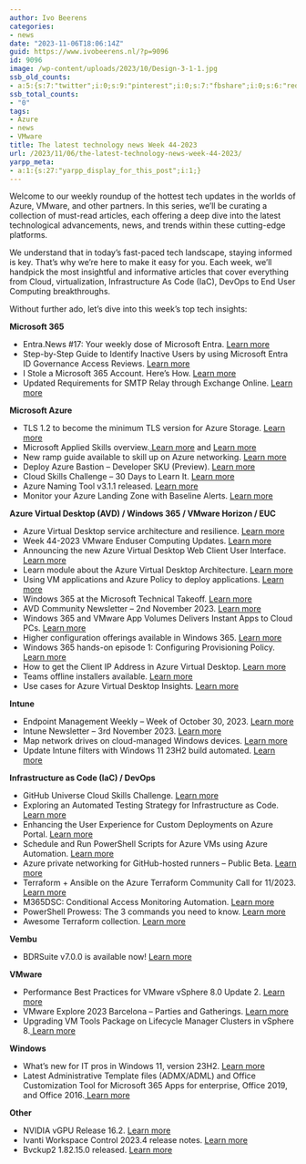 ```yaml
---
author: Ivo Beerens
categories:
- news
date: "2023-11-06T18:06:14Z"
guid: https://www.ivobeerens.nl/?p=9096
id: 9096
image: /wp-content/uploads/2023/10/Design-3-1-1.jpg
ssb_old_counts:
- a:5:{s:7:"twitter";i:0;s:9:"pinterest";i:0;s:7:"fbshare";i:0;s:6:"reddit";i:0;s:6:"tumblr";N;}
ssb_total_counts:
- "0"
tags:
- Azure
- news
- VMware
title: The latest technology news Week 44-2023
url: /2023/11/06/the-latest-technology-news-week-44-2023/
yarpp_meta:
- a:1:{s:27:"yarpp_display_for_this_post";i:1;}
---
```


Welcome to our weekly roundup of the hottest tech updates in the worlds of Azure, VMware, and other partners. In this series, we’ll be curating a collection of must-read articles, each offering a deep dive into the latest technological advancements, news, and trends within these cutting-edge platforms.

We understand that in today’s fast-paced tech landscape, staying informed is key. That’s why we’re here to make it easy for you. Each week, we’ll handpick the most insightful and informative articles that cover everything from Cloud, virtualization, Infrastructure As Code (IaC), DevOps to End User Computing breakthroughs.

Without further ado, let’s dive into this week’s top tech insights:

**Microsoft 365**

- Entra.News #17: Your weekly dose of Microsoft Entra. [Learn more](https://entra.news/p/entranews-17-your-weekly-dose-of?r=84mwt&utm_campaign=post&utm_medium=web)
- Step-by-Step Guide to Identify Inactive Users by using Microsoft Entra ID Governance Access Reviews. [Learn more](https://techcommunity.microsoft.com/t5/microsoft-entra-azure-ad-blog/step-by-step-guide-to-identify-inactive-users-by-using-microsoft/ba-p/3944705)
- I Stole a Microsoft 365 Account. Here’s How. [Learn more](https://youtu.be/sZ22YulJwao?si=Qmtkwct2OeSzOj-J)
- Updated Requirements for SMTP Relay through Exchange Online. [Learn more](https://techcommunity.microsoft.com/t5/exchange-team-blog/updated-requirements-for-smtp-relay-through-exchange-online/bc-p/3971338?WT.mc_id=M365-MVP-5000284)

**Microsoft Azure**

- TLS 1.2 to become the minimum TLS version for Azure Storage. [Learn more](https://azure.microsoft.com/en-us/updates/tls-12-to-become-the-minimum-tls-version-for-azure-storage/)
- Microsoft Applied Skills overview.[ Learn more](https://query.prod.cms.rt.microsoft.com/cms/api/am/binary/RW1bY3w) and [Learn more](https://learn.microsoft.com/nl-nl/credentials/browse/?credential_types=applied%20skills)
- New ramp guide available to skill up on Azure networking. [Learn more](https://techcommunity.microsoft.com/t5/azure-infrastructure-blog/new-ramp-guide-available-to-skill-up-on-azure-networking/ba-p/3695471?wt.mc_id=AZ-MVP-5000436)
- Deploy Azure Bastion – Developer SKU (Preview). [Learn more](https://learn.microsoft.com/en-gb/azure/bastion/quickstart-developer-sku)
- Cloud Skills Challenge – 30 Days to Learn It. [Learn more](https://developer.microsoft.com/en-US/offers/30-days-to-learn-it#segment-2)
- Azure Naming Tool v3.1.1 released. [Learn more](https://github.com/mspnp/AzureNamingTool)
- Monitor your Azure Landing Zone with Baseline Alerts. [Learn more](https://luke.geek.nz/azure/Monitor-Azure-LandingZones-with-AMBA/)

**Azure Virtual Desktop (AVD) / Windows 365 / VMware Horizon / EUC**

- Azure Virtual Desktop service architecture and resilience. [Learn more](https://learn.microsoft.com/en-us/azure/virtual-desktop/service-architecture-resilience)
- Week 44-2023 VMware Enduser Computing Updates. [Learn more](https://juliuslienemann.wordpress.com/2023/11/03/week-44-2023-vmware-enduser-computing-updates/)
- Announcing the new Azure Virtual Desktop Web Client User Interface. [Learn more](https://techcommunity.microsoft.com/t5/azure-virtual-desktop-blog/announcing-the-new-azure-virtual-desktop-web-client-user/ba-p/3970199?WT.mc_id=AZ-MVP-5004796)
- Learn module about the Azure Virtual Desktop Architecture. [Learn more](https://learn.microsoft.com/en-us/training/modules/azure-virtual-desktop-architecture/)
- Using VM applications and Azure Policy to deploy applications. [Learn more](https://www.georgeollis.com/using-vm-applications-and-azure-policy/)
- Windows 365 at the Microsoft Technical Takeoff. [Learn more](https://techcommunity.microsoft.com/t5/windows-365/windows-365-at-the-microsoft-technical-takeoff/m-p/3657269)
- AVD Community Newsletter – 2nd November 2023. [Learn more](https://avdcommunity.com/avd-community-newsletter-2nd-november-2023/)
- Windows 365 and VMware App Volumes Delivers Instant Apps to Cloud PCs. [Learn more](https://mobile-jon.com/2023/10/23/windows-365-and-vmware-app-volumes-delivers-instant-apps-to-cloud-pcs/)
- Higher configuration offerings available in Windows 365. [Learn more](https://techcommunity.microsoft.com/t5/windows-it-pro-blog/higher-configuration-offerings-available-in-windows-365/ba-p/3968118)
- Windows 365 hands-on episode 1: Configuring Provisioning Policy. [Learn more](https://youtu.be/u7cIFJJnZfk?si=rT-fVYr3ho2lAa4r)
- How to get the Client IP Address in Azure Virtual Desktop. [Learn more](https://blog.itprocloud.de/Azure-Virtual-Desktop-Client-IP/)
- Teams offline installers available. [Learn more](https://learn.microsoft.com/en-us/microsoftteams/new-teams-bulk-install-client#option-1b-download-and-install-new-teams-using-an-offline-installer)
- Use cases for Azure Virtual Desktop Insights. [Learn more](https://learn.microsoft.com/en-us/azure/virtual-desktop/insights-use-cases)

**Intune**

- Endpoint Management Weekly – Week of October 30, 2023. [Learn more](https://www.danielengberg.com/newsletter-week-of-october-30th-2023/)
- Intune Newsletter – 3rd November 2023. [Learn more](https://andrewstaylor.com/2023/11/03/intune-newsletter-3rd-november-2023/)
- Map network drives on cloud-managed Windows devices. [Learn more](https://www.inthecloud247.com/map-network-drives-on-cloud-managed-windows-devices/)
- Update Intune filters with Windows 11 23H2 build automated. [Learn more](https://rozemuller.com/update-intune-filters-with-windows11-23h2-build-automated/)

**Infrastructure as Code (IaC) / DevOps**

- GitHub Universe Cloud Skills Challenge. [Learn more](https://learn.microsoft.com/nl-nl/training/challenges?id=ef5f9f41-0818-4895-9217-79d19827a322&ocid=GitHubUniv_CSC_event_nge)
- Exploring an Automated Testing Strategy for Infrastructure as Code. [Learn more](https://techcommunity.microsoft.com/t5/azure-high-performance-computing/exploring-an-automated-testing-strategy-for-infrastructure-as/ba-p/3971715?WT.mc_id=DT-MVP-5001664)
- Enhancing the User Experience for Custom Deployments on Azure Portal. [Learn more](https://blog.nimbus-musings.com/posts/azure-custom-deployment/)
- Schedule and Run PowerShell Scripts for Azure VMs using Azure Automation. [Learn more](https://www.thomasmaurer.ch/2022/08/schedule-and-run-powershell-scripts-for-azure-vms-using-azure-automation/)
- Azure private networking for GitHub-hosted runners – Public Beta. [Learn more](https://github.blog/changelog/2023-11-01-github-hosted-runners-private-networking-with-azure-virtual-networks-public-beta/)
- Terraform + Ansible on the Azure Terraform Community Call for 11/2023.[ Learn more](https://www.youtube.com/watch?v=cCVJe5auV1M)
- M365DSC: Conditional Access Monitoring Automation. [Learn more](https://www.french365connection.co.uk/post/m365dsc-automate-conditional-access-drift-monitoring)
- PowerShell Prowess: The 3 commands you need to know. [Learn more](https://www.devjev.nl/posts/2023/powershell-prowess-the-3-commands-you-need-to-know/)
- Awesome Terraform collection. [Learn more](https://github.com/shuaibiyy/awesome-terraform)

**Vembu**

- BDRSuite v7.0.0 is available now! [Learn more](https://www.bdrsuite.com/vembu-bdr-suite-release-notes/)

**VMware**

- Performance Best Practices for VMware vSphere 8.0 Update 2. [Learn more](https://www.vmware.com/techpapers/2023/vsphere-esxi-vcenter-server-80U2-performance-best-practices.html)
- VMware Explore 2023 Barcelona – Parties and Gatherings. [Learn more](https://www.vbrain.info/2023/10/05/vmware-explore-2023-barcelona-parties-and-gatherings/)
- Upgrading VM Tools Package on Lifecycle Manager Clusters in vSphere 8.[ Learn more](https://khizeran.com/2023/10/27/upgrading-vm-tools-package-on-lifecycle-manager-clusters-in-vsphere-8/)

**Windows**

- What’s new for IT pros in Windows 11, version 23H2. [Learn more](https://techcommunity.microsoft.com/t5/windows-it-pro-blog/what-s-new-for-it-pros-in-windows-11-version-23h2/ba-p/3967814)
- Latest Administrative Template files (ADMX/ADML) and Office Customization Tool for Microsoft 365 Apps for enterprise, Office 2019, and Office 2016.[ Learn more](https://www.microsoft.com/en-us/download/details.aspx?id=49030)

**Other**

- NVIDIA vGPU Release 16.2. [Learn more](https://docs.nvidia.com/grid/16.0/whats-new-vgpu/index.html)
- Ivanti Workspace Control 2023.4 release notes. [Learn more](https://help.ivanti.com/res/help/en_US/IWC/2023/ReleaseNotesRevision/Major_Release.htm)
- Bvckup2 1.82.15.0 released. [Learn more](https://t.co/UPKqPIfa6I)
